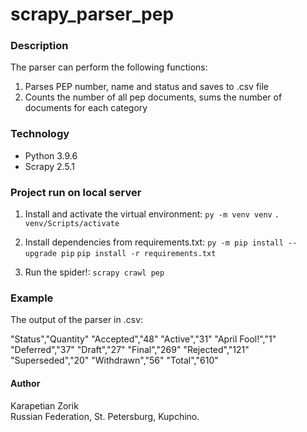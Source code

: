 # scrapy_parser_pep

### Description
The parser can perform the following functions:
1. Parses PEP number, name and status and saves to .csv file
2. Counts the number of all pep documents, sums the number of documents for each category


### Technology
- Python 3.9.6
- Scrapy 2.5.1


### Project run on local server
1. Install and activate the virtual environment:
```py -m venv venv```
```. venv/Scripts/activate```

2. Install dependencies from requirements.txt:
```py -m pip install --upgrade pip```
```pip install -r requirements.txt```

4. Run the spider!:
```scrapy crawl pep```


### Example

The output of the parser in .csv:

"Status","Quantity"
"Accepted","48"
"Active","31"
"April Fool!","1"
"Deferred","37"
"Draft","27"
"Final","269"
"Rejected","121"
"Superseded","20"
"Withdrawn","56"
"Total","610"



#### Author
Karapetian Zorik   
Russian Federation, St. Petersburg, Kupchino.